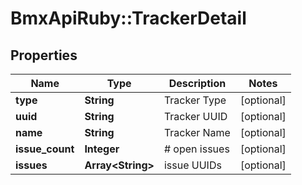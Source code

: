 # BmxApiRuby::TrackerDetail

## Properties
Name | Type | Description | Notes
------------ | ------------- | ------------- | -------------
**type** | **String** | Tracker Type | [optional] 
**uuid** | **String** | Tracker UUID | [optional] 
**name** | **String** | Tracker Name | [optional] 
**issue_count** | **Integer** | # open issues | [optional] 
**issues** | **Array&lt;String&gt;** | issue UUIDs | [optional] 



